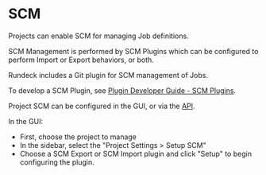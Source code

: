 # SCM

Projects can enable SCM for managing Job definitions.

SCM Management is performed by SCM Plugins
which can be configured to perform Import or Export behaviors, or both.

Rundeck includes a Git plugin for SCM management of Jobs.

To develop a SCM Plugin, see [Plugin Developer Guide - SCM Plugins](/developer/10-scm-plugins.md).

Project SCM can be configured in the GUI, or via the [API](/api/index.md#scm).

In the GUI:

- First, choose the project to manage
- In the sidebar, select the "Project Settings > Setup SCM"
- Choose a SCM Export or SCM Import plugin and click "Setup" to begin configuring the plugin.
